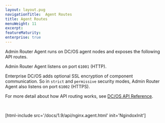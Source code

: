```yaml
---
layout: layout.pug
navigationTitle:  Agent Routes
title: Agent Routes
menuWeight: 11
excerpt:
featureMaturity:
enterprise: true
---
```


Admin Router Agent runs on DC/OS agent nodes and exposes the following API routes.

Admin Router Agent listens on port `61001` (HTTP).

Enterprise DC/OS adds optional SSL encryption of component communication. So in `strict` and `permissive` security modes, Admin Router Agent also listens on port `61002` (HTTPS).

For more detail about how API routing works, see [DC/OS API Reference](/1.9/api/).

<br/>

[html-include src='/docs/1.9/api/nginx.agent.html' init='NgindoxInit']
